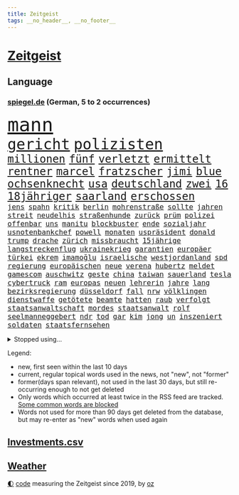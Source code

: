 ```yaml
---
title: Zeitgeist
tags: __no_header__, __no_footer__
---
```


# [Zeitgeist](https://oliz.io/zeitgeist/)

## Language

<h3><a href="https://www.spiegel.de" target="_blank">spiegel.de</a> (German, 5 to 2 occurrences)</h3>
<p style="font-family:monospace">
<span style="font-size:32pt"><a href="news_links.html#mann" class="current">mann</a></span>
<br>
<span style="font-size:25pt"><a href="news_links.html#gericht" class="current">gericht</a></span>
<span style="font-size:25pt"><a href="news_links.html#polizisten" class="current">polizisten</a></span>
<br>
<span style="font-size:18pt"><a href="news_links.html#millionen" class="current">millionen</a></span>
<span style="font-size:18pt"><a href="news_links.html#fünf" class="current">fünf</a></span>
<span style="font-size:18pt"><a href="news_links.html#verletzt" class="current">verletzt</a></span>
<span style="font-size:18pt"><a href="news_links.html#ermittelt" class="current">ermittelt</a></span>
<span style="font-size:18pt"><a href="news_links.html#rentner" class="current">rentner</a></span>
<span style="font-size:18pt"><a href="news_links.html#marcel" class="current">marcel</a></span>
<span style="font-size:18pt"><a href="news_links.html#fratzscher" class="new">fratzscher</a></span>
<span style="font-size:18pt"><a href="news_links.html#jimi" class="current">jimi</a></span>
<span style="font-size:18pt"><a href="news_links.html#blue" class="current">blue</a></span>
<span style="font-size:18pt"><a href="news_links.html#ochsenknecht" class="current">ochsenknecht</a></span>
<span style="font-size:18pt"><a href="news_links.html#usa" class="current">usa</a></span>
<span style="font-size:18pt"><a href="news_links.html#deutschland" class="current">deutschland</a></span>
<span style="font-size:18pt"><a href="news_links.html#zwei" class="current">zwei</a></span>
<span style="font-size:18pt"><a href="news_links.html#16" class="current">16</a></span>
<span style="font-size:18pt"><a href="news_links.html#18jähriger" class="current">18jähriger</a></span>
<span style="font-size:18pt"><a href="news_links.html#saarland" class="current">saarland</a></span>
<span style="font-size:18pt"><a href="news_links.html#erschossen" class="current">erschossen</a></span>
<br>
<span style="font-size:12pt"><a href="news_links.html#jens" class="current">jens</a></span>
<span style="font-size:12pt"><a href="news_links.html#spahn" class="current">spahn</a></span>
<span style="font-size:12pt"><a href="news_links.html#kritik" class="current">kritik</a></span>
<span style="font-size:12pt"><a href="news_links.html#berlin" class="current">berlin</a></span>
<span style="font-size:12pt"><a href="news_links.html#mohrenstraße" class="new">mohrenstraße</a></span>
<span style="font-size:12pt"><a href="news_links.html#sollte" class="current">sollte</a></span>
<span style="font-size:12pt"><a href="news_links.html#jahren" class="current">jahren</a></span>
<span style="font-size:12pt"><a href="news_links.html#streit" class="current">streit</a></span>
<span style="font-size:12pt"><a href="news_links.html#neudelhis" class="new">neudelhis</a></span>
<span style="font-size:12pt"><a href="news_links.html#straßenhunde" class="new">straßenhunde</a></span>
<span style="font-size:12pt"><a href="news_links.html#zurück" class="current">zurück</a></span>
<span style="font-size:12pt"><a href="news_links.html#prüm" class="new">prüm</a></span>
<span style="font-size:12pt"><a href="news_links.html#polizei" class="current">polizei</a></span>
<span style="font-size:12pt"><a href="news_links.html#offenbar" class="current">offenbar</a></span>
<span style="font-size:12pt"><a href="news_links.html#uns" class="current">uns</a></span>
<span style="font-size:12pt"><a href="news_links.html#manitu" class="new">manitu</a></span>
<span style="font-size:12pt"><a href="news_links.html#blockbuster" class="current">blockbuster</a></span>
<span style="font-size:12pt"><a href="news_links.html#ende" class="current">ende</a></span>
<span style="font-size:12pt"><a href="news_links.html#sozialjahr" class="new">sozialjahr</a></span>
<span style="font-size:12pt"><a href="news_links.html#usnotenbankchef" class="current">usnotenbankchef</a></span>
<span style="font-size:12pt"><a href="news_links.html#powell" class="current">powell</a></span>
<span style="font-size:12pt"><a href="news_links.html#monaten" class="current">monaten</a></span>
<span style="font-size:12pt"><a href="news_links.html#uspräsident" class="current">uspräsident</a></span>
<span style="font-size:12pt"><a href="news_links.html#donald" class="current">donald</a></span>
<span style="font-size:12pt"><a href="news_links.html#trump" class="current">trump</a></span>
<span style="font-size:12pt"><a href="news_links.html#drache" class="current">drache</a></span>
<span style="font-size:12pt"><a href="news_links.html#zürich" class="current">zürich</a></span>
<span style="font-size:12pt"><a href="news_links.html#missbraucht" class="current">missbraucht</a></span>
<span style="font-size:12pt"><a href="news_links.html#15jährige" class="current">15jährige</a></span>
<span style="font-size:12pt"><a href="news_links.html#langstreckenflug" class="new">langstreckenflug</a></span>
<span style="font-size:12pt"><a href="news_links.html#ukrainekrieg" class="current">ukrainekrieg</a></span>
<span style="font-size:12pt"><a href="news_links.html#garantien" class="new">garantien</a></span>
<span style="font-size:12pt"><a href="news_links.html#europäer" class="current">europäer</a></span>
<span style="font-size:12pt"><a href="news_links.html#türkei" class="current">türkei</a></span>
<span style="font-size:12pt"><a href="news_links.html#ekrem" class="current">ekrem</a></span>
<span style="font-size:12pt"><a href="news_links.html#i̇mamoğlu" class="current">i̇mamoğlu</a></span>
<span style="font-size:12pt"><a href="news_links.html#israelische" class="current">israelische</a></span>
<span style="font-size:12pt"><a href="news_links.html#westjordanland" class="current">westjordanland</a></span>
<span style="font-size:12pt"><a href="news_links.html#spd" class="current">spd</a></span>
<span style="font-size:12pt"><a href="news_links.html#regierung" class="current">regierung</a></span>
<span style="font-size:12pt"><a href="news_links.html#europäischen" class="current">europäischen</a></span>
<span style="font-size:12pt"><a href="news_links.html#neue" class="current">neue</a></span>
<span style="font-size:12pt"><a href="news_links.html#verena" class="current">verena</a></span>
<span style="font-size:12pt"><a href="news_links.html#hubertz" class="current">hubertz</a></span>
<span style="font-size:12pt"><a href="news_links.html#meldet" class="current">meldet</a></span>
<span style="font-size:12pt"><a href="news_links.html#gamescom" class="new">gamescom</a></span>
<span style="font-size:12pt"><a href="news_links.html#auschwitz" class="current">auschwitz</a></span>
<span style="font-size:12pt"><a href="news_links.html#geste" class="current">geste</a></span>
<span style="font-size:12pt"><a href="news_links.html#china" class="current">china</a></span>
<span style="font-size:12pt"><a href="news_links.html#taiwan" class="current">taiwan</a></span>
<span style="font-size:12pt"><a href="news_links.html#sauerland" class="current">sauerland</a></span>
<span style="font-size:12pt"><a href="news_links.html#tesla" class="current">tesla</a></span>
<span style="font-size:12pt"><a href="news_links.html#cybertruck" class="current">cybertruck</a></span>
<span style="font-size:12pt"><a href="news_links.html#ram" class="current">ram</a></span>
<span style="font-size:12pt"><a href="news_links.html#europas" class="current">europas</a></span>
<span style="font-size:12pt"><a href="news_links.html#neuen" class="current">neuen</a></span>
<span style="font-size:12pt"><a href="news_links.html#lehrerin" class="current">lehrerin</a></span>
<span style="font-size:12pt"><a href="news_links.html#jahre" class="current">jahre</a></span>
<span style="font-size:12pt"><a href="news_links.html#lang" class="current">lang</a></span>
<span style="font-size:12pt"><a href="news_links.html#bezirksregierung" class="new">bezirksregierung</a></span>
<span style="font-size:12pt"><a href="news_links.html#düsseldorf" class="current">düsseldorf</a></span>
<span style="font-size:12pt"><a href="news_links.html#fall" class="current">fall</a></span>
<span style="font-size:12pt"><a href="news_links.html#nrw" class="current">nrw</a></span>
<span style="font-size:12pt"><a href="news_links.html#völklingen" class="new">völklingen</a></span>
<span style="font-size:12pt"><a href="news_links.html#dienstwaffe" class="current">dienstwaffe</a></span>
<span style="font-size:12pt"><a href="news_links.html#getötete" class="current">getötete</a></span>
<span style="font-size:12pt"><a href="news_links.html#beamte" class="current">beamte</a></span>
<span style="font-size:12pt"><a href="news_links.html#hatten" class="current">hatten</a></span>
<span style="font-size:12pt"><a href="news_links.html#raub" class="current">raub</a></span>
<span style="font-size:12pt"><a href="news_links.html#verfolgt" class="current">verfolgt</a></span>
<span style="font-size:12pt"><a href="news_links.html#staatsanwaltschaft" class="current">staatsanwaltschaft</a></span>
<span style="font-size:12pt"><a href="news_links.html#mordes" class="current">mordes</a></span>
<span style="font-size:12pt"><a href="news_links.html#staatsanwalt" class="new">staatsanwalt</a></span>
<span style="font-size:12pt"><a href="news_links.html#rolf" class="current">rolf</a></span>
<span style="font-size:12pt"><a href="news_links.html#seelmanneggebert" class="new">seelmanneggebert</a></span>
<span style="font-size:12pt"><a href="news_links.html#ndr" class="current">ndr</a></span>
<span style="font-size:12pt"><a href="news_links.html#tod" class="current">tod</a></span>
<span style="font-size:12pt"><a href="news_links.html#gar" class="current">gar</a></span>
<span style="font-size:12pt"><a href="news_links.html#kim" class="current">kim</a></span>
<span style="font-size:12pt"><a href="news_links.html#jong" class="current">jong</a></span>
<span style="font-size:12pt"><a href="news_links.html#un" class="current">un</a></span>
<span style="font-size:12pt"><a href="news_links.html#inszeniert" class="current">inszeniert</a></span>
<span style="font-size:12pt"><a href="news_links.html#soldaten" class="current">soldaten</a></span>
<span style="font-size:12pt"><a href="news_links.html#staatsfernsehen" class="current">staatsfernsehen</a></span>
</p>
<details>
<summary>Stopped using...</summary>
<p class="former" style="font-size:12pt">
atmosphäre(1765) bedeuten(1765) echte(1765) elfmeter(1764) lebensmittel(1764) raus(1764) anderer(1763) geliefert(1763) fbi(1762) passagiere(1762) unternehmer(1762) chinesischen(1761) stiftung(1761) warentest(1761) londoner(1760) 33(1759) neuseeland(1759) parteichef(1759) allianz(1758) leer(1758) november(1758) rest(1758) schatten(1758) streitkräfte(1758) wirkung(1758) athleten(1757) länge(1757) spott(1757) ausschreitungen(1756) gegangen(1756) generalsekretär(1756) hört(1756) trennung(1756) unabhängige(1756) kölner(1755) berlins(1754) verteidigungsministerium(1754) vorjahr(1754) ii(1753) islamischen(1753) kündigte(1753) regt(1753) sturm(1753) 24(1752) dementiert(1752) befreien(1751) debakel(1751) franziskus(1750) leichen(1750) nummer(1750) versuchte(1750) vorsprung(1750) erlebte(1749) glücklich(1749) üben(1749) gaben(1748) wohnhaus(1748) attacken(1747) erinnern(1747) schuss(1747) absage(1746) herr(1746) jüngere(1746) schwierige(1745) spanische(1744) begriff(1743) katholische(1743) verzichten(1743) enden(1742) olympische(1742) polnische(1741) letztes(1739) betrifft(1738) kooperation(1738) projekte(1737) großem(1735) offenbart(1734) trug(1734) dauert(1723) staatlichen(1721) koalitionspartner(1720) überfall(1719) gruppen(1718) olympia(1718) identität(1716) lehrkräfte(1710) kontert(1708) entspannt(1704) rakete(1699) hitler(1698) rache(1696) leiter(1682) sachen(1678) panzer(1631) fachkräftemangel(1504) ausgefallen(1470) kuriose(1454) 20000(1453) king(1436) investiert(1427) fifa(1418) regierungschefin(1387) tödlichem(1367) fußballs(1359) auge(1356) gefechte(1311) ben(1301) gelöst(1245) günstige(1221) fußballerinnen(1218) verhängnis(1187) regieren(1185) kenia(1164) kai(1163) joshua(1156) erntet(1138) eautos(1124) rettungsaktion(1121) nennen(1120) digitale(1117) landwirtschaft(1115) raten(1091) durchs(1088) kündigung(1071) eingreifen(1070) ernährung(1061) kollege(1044) irland(1037) methoden(1033) razzien(1029) parolen(1025) indonesien(1023) luftangriffe(1009) aussichten(995) game(976) flogen(972) 47(970) gelegenheit(966) nannte(940) erleidet(938) attackieren(899) rio(881) zogen(880) kreuz(875) z(871) handelte(869) asylpolitik(860) unterschiede(856) beine(833) versteckt(819) vergeltung(818) auswirken(817) berühmtesten(815) schief(815) beruft(797) budget(784) steve(770) schweigt(764) desaster(754) stockt(753) sicherheitsmaßnahmen(745) geflohen(733) unerwartet(722) wirbel(714) verkehrsunfall(710) suv(696) vertreiben(695) qualifikation(681) demos(666) beteiligung(644) damaskus(644) via(642) dokument(638) luftangriff(638) positioniert(636) lustig(635) rafah(635) club(633) schlaf(632) perry(630) gespalten(617) ehepaar(616) demnächst(609) ryan(607) kontrolliert(604) verspätung(604) billie(594) umfangreiche(589) viertelfinale(588) grundgesetz(585) rutscht(576) toni(576) nicole(574) begegnen(573) wunder(567) gesundheitszustand(566) niemals(563) spannend(558) jr(550) prallte(547) pferd(537) verbotene(535) angeordnet(534) falscher(534) strategische(532) sportlichen(526) kehl(525) sechste(521) 17jähriger(517) fair(516) lüge(513) vertritt(504) flüchtlingen(500) bomben(499) messen(498) rechtsradikale(497) kulissen(494) porträt(493) bekannter(490) ausprobiert(487) bedrohen(487) 20jähriger(485) carlsen(485) heimatland(478) wohngebiet(477) gerne(474) vorstellung(462) kontrollen(460) depression(459) hals(456) rafael(454) besitzt(449) leitete(448) 28jährige(446) begeisterung(441) gewachsen(440) vorteile(439) rutschen(434) albanien(430) reynolds(430) robin(430) christen(428) tourist(426) kurse(424) einsam(419) trümmern(415) gleichen(411) vermummte(406) einrichtungen(402) günstig(400) peinlich(400) gemeinsames(398) umstrittenem(398) bekamen(394) strenge(391) gefühlen(387) erkrankungen(383) merken(375) bundesnetzagentur(373) feind(372) personalie(371) potenzielle(371) sparprogramm(371) ahmed(370) nicolas(365) hunderten(363) betriebsrat(361) jemen(360) sitzung(360) 27jährige(358) 81(358) sechsten(357) bach(356) gestaltet(356) michelle(356) ceo(353) japans(353) dax(348) grönland(348) zustimmung(346) abbau(343) arbeitsplätze(343) zugriff(343) vergangen(341) verweis(341) image(340) kapital(339) parteichefin(339) abgefangen(337) frauenrechte(337) sahen(337) nachhaltig(336) container(335) gelangt(335) absender(331) baku(330) ralph(330) belastung(329) geschenke(323) recherchen(323) bundesrichter(321) pflichten(321) 98(320) fünftel(311) ausgehen(310) grundschulen(310) frisur(309) kriegs(307) rockstar(307) pelicot(306) vogel(303) seitenhieb(301) eva(300) laufenden(296) aufarbeitung(290) trends(290) eingelegt(288) ukrainepolitik(288) einstellung(286) sprüchen(286) zusätzlich(286) größeres(285) holocaustüberlebende(281) abseits(279) parteikollegen(278) uhaft(278) bürgern(274) entlastungen(274) flutkatastrophe(272) gesänge(271) islamischer(270) spielerin(267) kliniken(266) pyrotechnik(266) fähre(265) ikone(265) wehrpflicht(265) russlandsanktionen(262) zufriedenheit(262) afdchefin(261) bürgerkriegsland(260) dienste(260) 14jährige(259) berücksichtigt(258) zielscheibe(258) amtierende(256) beliebte(255) krankheiten(253) dobrindt(252) end(252) gegeneinander(252) gewannen(252) suspendiert(252) installieren(251) vertrauten(250) ussenat(249) schmerz(248) syrischen(248) 78jährige(247) fantasie(246) fähigkeiten(246) sämtliche(246) unglücks(243) lenkrad(240) lobbyisten(240) termine(238) schiffsunglück(237) mobilität(235) vereinigte(233) signagründer(229) fbichef(228) gegenmaßnahmen(228) palliativarzt(228) fußballklubs(227) angekündigten(226) filmte(226) rätselhafte(226) 170(225) brian(225) nervt(225) entzug(224) katy(224) beamter(223) rassistisches(223) mehrjährigen(222) belgier(219) reiste(219) sanktionspaket(219) dreh(218) trailer(218) alsharaa(216) längsten(216) bauern(215) charli(214) geleitet(214) pfarrer(214) xcx(214) zielen(214) british(213) dankbar(213) entzieht(213) verlockend(212) 2045(211) menschenmenge(210) atomkraft(209) tauschen(209) grünes(208) wonach(208) nordrheinwestfälischen(207) santa(207) schärfere(207) baubranche(206) häftling(206) inhalt(206) single(206) woanders(206) radwege(205) suchaktion(203) unbekannt(202) luka(201) premierministerin(201) regierte(201) szenario(201) treu(201) adler(200) bundesagentur(200) radprofi(200) freier(199) vietnam(199) bestens(198) predigt(198) sechzigerjahren(198) festen(196) drama(195) gleichstellung(195) rbb(195) vorzugehen(195) klimaneutral(194) sauer(194) brennen(192) chronologie(192) rentenversicherung(192) w(192) erneuerung(191) echo(190) flüssen(190) vierter(190) überzogen(190) gentleman(189) routine(189) kroatien(188) profifußball(186) station(186) märchen(184) rivale(184) taskforce(183) gerichtsurteil(182) patricia(182) geflogen(181) luxus(181) spitzen(179) ungültig(179) überraschungserfolg(178) gedenkfeier(177) handelspartner(177) boulevardzeitung(176) zollkrieg(176) gewissen(175) gucken(175) publik(175) spiels(175) managerin(172) biopic(171) 13jähriger(170) luftschläge(170) barcelonas(169) schusswechsel(169) boomer(168) runter(167) winkel(167) extremer(166) raketenangriff(166) roy(166) übergangspräsident(165) entzweit(164) internationalem(164) definieren(163) rechnungshof(163) klettern(162) moderner(162) brandstiftung(161) verteilen(161) hohem(160) utah(160) intendant(159) negativ(159) rechtfertigt(158) 66(157) landesweit(157) staatspräsident(157) ausgeht(156) emotional(156) künstlich(155) 31jährige(154) gescheiterter(154) mitnehmen(154) quadrat(154) sozialer(154) zimmermann(154) solarzellen(153) topeak(153) verhandlungstisch(153) umgekehrt(151) onlinehändler(149) supreme(149) wangerooge(149) fressen(148) iwstudie(148) schwarzwald(148) bischöfe(146) geschlechtern(146) glücklichen(145) kommilitonen(145) lahav(145) shapira(145) gebunden(144) 88(143) gehackt(143) erschaffen(141) ärmsten(141) 1975(140) narren(140) pkk(140) lorenz(139) umgesiedelt(139) unwetter(137) erdbeeren(136) extremisten(136) moralische(135) südlichen(135) ausgebildet(134) mathieu(134) amann(133) melanie(133) big(132) extremistische(132) formiert(132) monster(132) vermissten(131) regierungskoalition(130) tragische(130) zunutze(130) angetrieben(129) argumentiert(129) drusen(129) gefälschten(129) großbaustelle(129) kraftakt(129) geistliche(128) hinten(128) wandern(128) belastungen(127) meistern(127) elektrische(126) autozulieferer(124) ernten(124) euparlament(124) fremdverschulden(124) verschiebungen(124) bruce(123) machtmissbrauch(123) north(123) schmuggler(123) szenarien(123) seen(122) zeitungen(122) klassische(121) schossen(121) parat(120) abermals(119) blödsinn(119) flieht(119) kritischer(118) wehrmacht(118) ana(117) israeli(116) linkspartei(116) vorlage(116) abflug(115) eingeräumt(115) jordan(115) stiehlt(115) bahnfahren(114) 23jähriger(113) exfinanzminister(112) gewissheit(112) höherer(112) milliardensumme(112) spürt(112) stocken(112) adolescence(111) herausfinden(111) mischen(111) neuzulassungen(111) präsidentschaftskandidaten(111) usexporte(111) ausreißer(110) jungs(110) nationalfeiertag(110) schwimmer(110) unglaublich(110) verleiht(109) berufungsgericht(108) komplette(108) lava(108) verarbeiten(108) wütenden(108) tshirt(107) dj(106) ertappt(106) kommissionspräsidentin(106) giovanna(105) benkos(104) festgesetzt(104) niedersächsischen(104) organisatoren(104) flossen(103) recherchiert(103) superheld(103) verheiratet(103) aufgedeckt(102) ausgegraben(102) lukrativen(102) liege(101) praktische(101) tätigkeit(101) ultrarechte(100) verschont(99) veruntreuung(99) ansprüche(98) regenfällen(98) ungemütlich(98) abgehalten(97) kriegsbeginn(97) sumy(97) einschreiten(96) kurios(96) thematisiert(96) datenbank(95) gegenseitig(95) legendäre(95) menschliche(95) zucker(95) forciert(94) weicht(94) bewaffneter(93) durchfall(93) gemischten(93) verwüsten(93) abschiebepolitik(92) akten(92) bergab(92) heiligen(92) aufwendig(91) deutschkolumne(91) ebike(91) fantastischen(91) freiwilligkeit(91) gestiegenen(91) poel(91) schräg(91) trotzte(91) absichten(90) anleitung(90) durchschwimmen(90) erfüllung(90) kiassistenten(90) meeresbewohner(90) 3dgrafik(89) foundation(89) reisenden(89) schiefgehen(89) verhält(89) würdenträger(89) angesteckt(88) bundesverwaltungsgericht(88) ermittlerin(88) gladbach(88) kerl(88) quereinsteiger(88) fonds(87) pflanzliche(87) solcher(87) sony(87) unvollendeten(87) drink(86) jersey(86) louisa(86) ruhestätte(86) achterbahn(85) durchhalten(85) klassischen(85) singh(85) unbeliebt(85) beten(84) lindern(84) schwiegertochter(84) selma(84) sohnes(84) traditionsklub(84) auszubremsen(83) rechtsausschuss(83) verbleib(83) vermeintlichen(83) schwachstelle(82) sendeplatz(82) special(82) verunsicherte(82) westdeutsche(82) 1100(81) angegriffene(81) hatz(81) natalie(81) verhasst(81) verteuern(81) 68(80) fernsehmoderatorin(80) gittern(80) krankenwagen(80) lehramtsstudium(80) stellenweise(80) thessaloniki(80) verbliebenen(80) verdeckte(80) bereisen(79) berühmter(79) erstreitet(79) fahrern(79) schnellere(79) spuckt(79) auskennen(78) dazugehören(78) interimspräsident(78) randale(78) spdfraktion(78) verweigerte(78) weiblicher(78) 20jährige(77) beißen(77) christliche(77) kitools(77) religiösen(77) tierrechtler(77) untereinander(77) wichtigster(77) österreicher(77) meinungen(76) abfinden(75) bedankt(75) endlosen(75) jeju(75) lamine(75) packt(75) samstagabend(75) schockmoment(75) spiegelquartett(75) wasserversorgung(75) yamal(75) 18jährigen(74) beckham(74) beckhams(74) bühnen(74) lösten(74) nordengland(74) rückennummer(74) rückläufig(74) trösten(74) weltöffentlichkeit(74) friederike(73) geräten(73) gestolpert(73) jahrzehnt(73) sturmböen(73) talente(73) toleranz(73) unermüdlich(73) hauptstädten(72) passierte(72) poulsen(72) spdkandidatin(72) yussuf(72) ansage(71) doppelten(71) eilish(71) gaststätte(71) promis(71) sanierungsarbeiten(71) unternimmt(71) drohnenangriffen(70) faul(70) francis(70) schockanrufe(70) swyrydenko(70) lebensgefährliche(69) western(69) eindrücklich(68) evamaria(68) goethe(68) intern(68) krisengebieten(68) missbrauchen(68) oasissänger(68) prescht(68) regionalverkehr(68) rotes(68) vorhergesagt(68) abc(67) atomkraftwerke(67) legend(67) leib(67) rügt(67) toilettengang(67) unverzüglich(67) übersah(67) erbrechen(66) falschbehauptungen(66) syriens(66) variante(66) vereinswechsel(66) filmprojekt(65) kalkuliert(65) konsulat(65) auslandsressorts(64) enormem(64) gekündigt(64) gewalttätigen(64) lupe(64) planet(64) verhaften(64) klara(63) comey(62) euhaushalt(62) existenz(62) geplagt(62) gesinnung(62) huang(62) louis(62) maß(62) nvidiachef(62) vergessene(62) profiteure(61) rückwärts(61) sympathisiert(61) zeitraum(61) araghchi(60) beinen(60) eindhoven(60) formate(60) kundendaten(60) prorussischen(60) sparpläne(60) unglaubliche(60) lebensjahr(59) berlinneukölln(58) blacklivesmatterbewegung(58) ernsthafte(58) polizeikräfte(58) popband(58) schuldenberg(58) verschärfung(58) wertet(58) bedrohungslage(57) bereitete(57) hochtaunuskreis(57) klimafreundlich(57) kronberg(57) sommeroffensive(57) uber(57) altersklasse(56) gefangene(56) hochzeitsgäste(56) kristen(56) seltsam(56) starkoch(56) tournee(56) vicky(56) vilnius(56) zuge(56) absprachen(55) bestzeit(55) cessna(55) claus(55) ehrgeizige(55) ertragen(55) königs(55) tierrechtsaktivisten(55) werkzeug(55) wochenbett(55) überspringt(55) abgezogen(54) beutel(54) drittstaaten(54) einhegen(54) rückruf(54) südosten(54) testsieger(54) verärgern(54) anthropic(53) arbeitsklima(53) dickinson(53) rekordtemperaturen(53) wiederentdeckt(53) zolldrohung(53) befürworten(52) entstanden(52) errichteten(52) fälschlicherweise(52) mehrjähriger(52) nadal(52) selbstbestimmung(52) verteilzentrum(52) ausgibt(51) beängstigend(51) dfbauswahl(51) gegend(51) münzen(51) neutral(51) staut(51) chelsea(50) denselben(50) humanitarian(50) hygiene(50) lächeln(50) bomb(49) busters(49) energieverbrauch(49) fehle(49) orchestrierte(49) parole(49) autofahrerin(48) besitzerin(48) bestimmen(48) durchgeführt(48) elternpaar(48) küsten(48) sudhof(48) widerstände(48) wuchsen(48) 1300(47) absicht(47) ac(47) flutwarnung(47) pflichtelemente(47) suizidversuch(47) tragisch(47) zwölfjähriger(47) aufschlagen(46) bachlauf(46) hetzerischen(46) huber(46) nötigung(46) zukommen(46) debütantin(45) fahrradhändler(45) mahnung(45) reisfelder(45) coronazeit(44) euwaren(44) guyana(44) schriftstellerin(44) seltenes(44) absurden(43) clint(43) connie(43) einzuordnen(43) gelöscht(43) großmanöver(43) iaea(43) importaufschläge(43) rechtskonservative(43) voß(43) wählte(43) wärmer(43) 600000(42) burnout(42) engpässen(42) geist(42) kursierten(42) militärgütern(42) packen(42) resilienz(42) weitverbreitet(42) 2010(41) festlegen(41) konsole(41) scharmützel(41) zukünftig(41) bastian(40) brüsseler(40) gestohlenes(40) gravierende(40) ivanović(40) schuldgefühle(40) schweinsteiger(40) cockpit(39) computersystem(39) fäuste(39) medizinisches(39) nüchtern(39) rückgabe(39) abgeführt(38) dogg(38) einstürzende(38) erntehelfer(38) geschockt(38) iga(38) iron(38) maskengeschäfte(38) snoop(38) substanz(38) trumpfan(38) verkehren(38) zugspitze(38) świątek(38) camping(37) druckmittel(37) geoutet(37) harz(37) hinterbliebenen(37) nächstem(37) operiert(37) verteilzentren(37) lautstarke(36) luxusleben(36) schätzungen(36) tvansprache(36) vermieten(36) videoclip(36) alfons(35) angelegte(35) innenpolitischen(35) jahrzehntelange(35) monatlich(35) schuhbeck(35) voneinander(35) weltpolitik(35) kontroverse(34) niederschläge(34) strengen(34) versäumnis(34) ahmedabad(33) mischten(33) strände(33) eingeht(32) fündig(32) gardasee(32) geradezu(32) luxusvilla(32) polnischer(32) zapfsäule(32) zugreisen(32) geprägten(31) india(31) richteten(31) schwarzarbeit(31) sonderermittlerin(31) usverteidigungsministerium(31) guido(30) göttinger(30) unterhaus(30) zikaden(30) flüchen(29) kocht(29) observatory(29) tennisstar(29) 62(28) dreistesten(28) einwohnern(28) goldener(28) schwedens(28) werbelüge(28) windbeutel(28) airindiaabsturz(27) einkaufszentrum(27) erzwingen(27) imperium(27) maxim(27) pool(27) unterwandern(27) jogger(26) neuartigen(26) potter(26) reale(26) topmodel(26) transformationsfonds(26) avignon(25) bundesstaates(25) ehud(25) fünfzigerjahren(24) geisteswissenschaftler(24) homosexualität(24) klimafreundliche(24) leuten(24) lópez(24) mittels(24) sicherheitslücke(24) sirenen(24) todkranken(24) verpflegung(24) atombehörde(23) gewaltsame(23) heiße(23) legendärer(23) transfermarkt(23) antiisraelischen(22) bundeswehrlkw(22) erstrundenaus(22) religiöse(22) text(22) 1900(21) ablösesumme(21) defekt(21) einheitliche(21) europameister(21) fußballeuropameisterschaft(21) grundlegende(21) kontern(21) saisonarbeiter(21) abhören(20) betrugsvorwürfe(20) feiernder(20) o’donnell(20) pokern(20) rosie(20) stürmerin(20) altbundeskanzler(19) berufe(19) bühl(19) chatgruppe(19) flaschen(19) geschichtsbücher(19) haushaltsplan(19) heulen(19) mamdani(19) zohran(19) unerträglich(18) vorbildlich(18) westens(18) akte(17) benimmregeln(17) bergtour(17) bergwanderer(17) bisweilen(17) erzbischof(17) hochschulgruppe(17) steigender(17) torhüterin(17) überproduktion(17) berücksichtigen(16) bob(16) hochburg(16) verhinderten(16) vylan(16) betteln(15) bezahlten(15) flammt(15) po(15) schmeckt(15) anita(14) capsuled(14) co₂gehalt(14) innenpolitik(14) jahrhunderte(14) jammern(14) kopfhörer(14) nationalelf(14) sicheres(14) sondersitzung(14) vorreiter(14) bärin(13) emaus(13) invasive(13) lachgas(13) teleskop(13) vingegaard(13) zusetzt(13) emviertelfinale(12) hierher(12) kreuzfahrtschiffen(12) macklemore(12) störaktion(12) verachtet(12) dorn(11) echtem(11) etappen(11) fiasko(11) kitechnik(11) mangelernährten(11) mitarbeiterin(11) unzeit(11) verfassungsrichterin(11) verteilaktion(11) überlebenskampf(11)
</p>
</details>
<p>Legend:
<ul>
<li><span class="new">new</span>, first seen within the last 10 days</li>
<li><span class="current">current</span>, regular topical words used in the news, not "new", not "former"</li>
<li><span class="former">former(days span relevant)</span>, not used in the last 30 days, but still re-occurring enough to not get deleted</li>
<li>Only words which occurred at least twice in the RSS feed are tracked. <a href="language/filters.py">Some common words are blocked</a></li>
<li>Words not used for more than 90 days get deleted from the database, but may re-enter as "new" words when used again</li>
</ul>
</p>

## [Investments](investments.html)[.csv](investments.csv)

## [Weather](weather.html)

<footer>
<a href="javascript:toggleTheme()" class="nav">🌓</a>
<a href="https://github.com/ooz/zeitgeist">code</a> measuring the Zeitgeist since 2019, by <a href="https://oliz.io">oz</a>
</footer>
